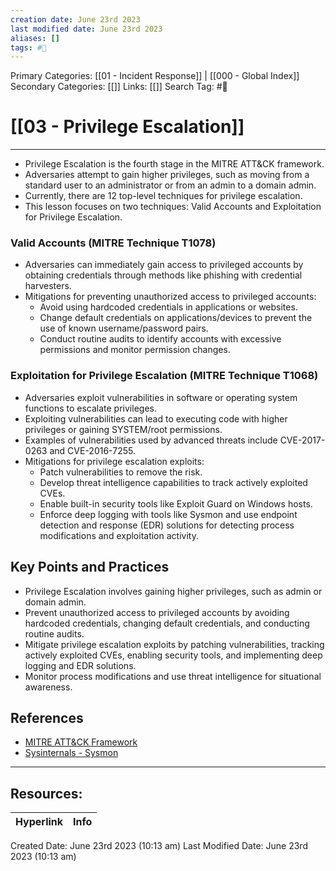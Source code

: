 ```yaml
---
creation date: June 23rd 2023
last modified date: June 23rd 2023
aliases: []
tags: #📖
---
```


Primary Categories: [[01 - Incident Response]] | [[000 - Global Index]] 
Secondary Categories: [[]] 
Links: [[]] 
Search Tag: #📖  

# [[03 - Privilege Escalation]]  
---

- Privilege Escalation is the fourth stage in the MITRE ATT&CK framework.
- Adversaries attempt to gain higher privileges, such as moving from a standard user to an administrator or from an admin to a domain admin.
- Currently, there are 12 top-level techniques for privilege escalation.
- This lesson focuses on two techniques: Valid Accounts and Exploitation for Privilege Escalation.

### Valid Accounts (MITRE Technique T1078)

- Adversaries can immediately gain access to privileged accounts by obtaining credentials through methods like phishing with credential harvesters.
- Mitigations for preventing unauthorized access to privileged accounts:
    - Avoid using hardcoded credentials in applications or websites.
    - Change default credentials on applications/devices to prevent the use of known username/password pairs.
    - Conduct routine audits to identify accounts with excessive permissions and monitor permission changes.

### Exploitation for Privilege Escalation (MITRE Technique T1068)

- Adversaries exploit vulnerabilities in software or operating system functions to escalate privileges.
- Exploiting vulnerabilities can lead to executing code with higher privileges or gaining SYSTEM/root permissions.
- Examples of vulnerabilities used by advanced threats include CVE-2017-0263 and CVE-2016-7255.
- Mitigations for privilege escalation exploits:
    - Patch vulnerabilities to remove the risk.
    - Develop threat intelligence capabilities to track actively exploited CVEs.
    - Enable built-in security tools like Exploit Guard on Windows hosts.
    - Enforce deep logging with tools like Sysmon and use endpoint detection and response (EDR) solutions for detecting process modifications and exploitation activity.

## Key Points and Practices

- Privilege Escalation involves gaining higher privileges, such as admin or domain admin.
- Prevent unauthorized access to privileged accounts by avoiding hardcoded credentials, changing default credentials, and conducting routine audits.
- Mitigate privilege escalation exploits by patching vulnerabilities, tracking actively exploited CVEs, enabling security tools, and implementing deep logging and EDR solutions.
- Monitor process modifications and use threat intelligence for situational awareness.

## References

- [MITRE ATT&CK Framework](https://attack.mitre.org/)
- [Sysinternals - Sysmon](https://docs.microsoft.com/en-us/sysinternals/downloads/sysmon)


___

## Resources:

| Hyperlink | Info |
| --------- | ---- |


Created Date: June 23rd 2023 (10:13 am) 
Last Modified Date: June 23rd 2023 (10:13 am)
